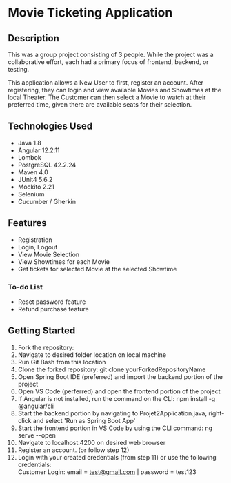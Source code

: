 # Movie Ticketing Application

## Description
This was a group project consisting of 3 people. While the project was a collaborative effort, each had a primary focus of frontend, backend, or testing.

This application allows a New User to first, register an account. After registering, they can login and view available Movies and Showtimes at the local Theater. The Customer can then select a Movie to watch at their preferred time, given there are available seats for their selection.


## Technologies Used
- Java 1.8
- Angular 12.2.11
- Lombok
- PostgreSQL 42.2.24
- Maven 4.0
- JUnit4 5.6.2
- Mockito 2.21
- Selenium
- Cucumber / Gherkin

## Features
- Registration
- Login, Logout
- View Movie Selection
- View Showtimes for each Movie
- Get tickets for selected Movie at the selected Showtime

### To-do List
- Reset password feature
- Refund purchase feature

## Getting Started
1. Fork the repository:
2. Navigate to desired folder location on local machine
3. Run Git Bash from this location
4. Clone the forked repository: git clone yourForkedRepositoryName
5. Open Spring Boot IDE (preferred) and import the backend portion of the project
6. Open VS Code (perferred) and open the frontend portion of the project
7. If Angular is not installed, run the command on the CLI: npm install -g @angular/cli
8. Start the backend portion by navigating to Projet2Application.java, right-click and select 'Run as Spring Boot App'
6. Start the frontend portion in VS Code by using the CLI command: ng serve --open
10. Navigate to localhost:4200 on desired web browser
11. Register an account. (or follow step 12)
12. Login with your created credentials (from step 11) or use the following credentials: <br/>
Customer Login:  email = test@gmail.com | password = test123 <br/>

